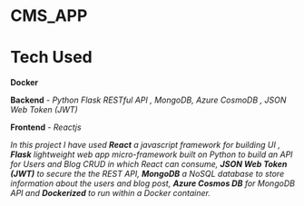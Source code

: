 # CMS_APP

# Tech Used

**Docker**

**Backend** - *Python Flask RESTful API , MongoDB, Azure CosmoDB , JSON Web Token (JWT)*

**Frontend** - *Reactjs*

*In this project I have used **React** a javascript framework for building UI ,
**Flask** lightweight web app micro-framework built on Python to build an API for Users and Blog CRUD in which React can consume,
**JSON Web Token (JWT)** to secure the the REST API,
**MongoDB** a  NoSQL database to store information about the users and blog post,
**Azure Cosmos DB** for MongoDB API 
and **Dockerized** to run within a Docker container.* 



